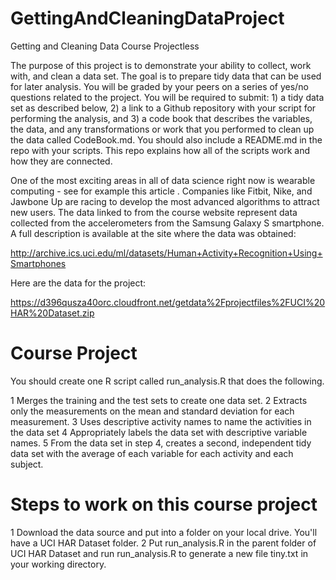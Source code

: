 # GettingAndCleaningDataProject 
Getting and Cleaning Data Course Projectless 

The purpose of this project is to demonstrate your ability to collect, work with, and clean a data set. The goal is to prepare tidy data that can be used for later analysis. You will be graded by your peers on a series of yes/no questions related to the project. You will be required to submit: 1) a tidy data set as described below, 2) a link to a Github repository with your script for performing the analysis, and 3) a code book that describes the variables, the data, and any transformations or work that you performed to clean up the data called CodeBook.md. You should also include a README.md in the repo with your scripts. This repo explains how all of the scripts work and how they are connected.

One of the most exciting areas in all of data science right now is wearable computing - see for example this article . Companies like Fitbit, Nike, and Jawbone Up are racing to develop the most advanced algorithms to attract new users. The data linked to from the course website represent data collected from the accelerometers from the Samsung Galaxy S smartphone. A full description is available at the site where the data was obtained:

http://archive.ics.uci.edu/ml/datasets/Human+Activity+Recognition+Using+Smartphones

Here are the data for the project:

https://d396qusza40orc.cloudfront.net/getdata%2Fprojectfiles%2FUCI%20HAR%20Dataset.zip

# Course Project

You should create one R script called run_analysis.R that does the following.

   1 Merges the training and the test sets to create one data set.
   2 Extracts only the measurements on the mean and standard deviation for each measurement.
   3 Uses descriptive activity names to name the activities in the data set
   4 Appropriately labels the data set with descriptive variable names.
   5 From the data set in step 4, creates a second, independent tidy data set with the average of each variable for each activity and each subject.

# Steps to work on this course project

   1 Download the data source and put into a folder on your local drive. You'll have a UCI HAR Dataset folder.
   2 Put run_analysis.R in the parent folder of UCI HAR Dataset and run  run_analysis.R to generate a new file tiny.txt in your working directory.
